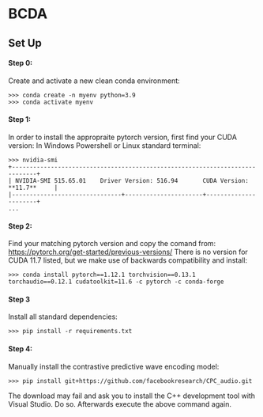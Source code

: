 # BCDA

## Set Up

#### Step 0:
Create and activate a new clean conda environment:
```
>>> conda create -n myenv python=3.9
>>> conda activate myenv
```

#### Step 1:
In order to install the appropraite pytorch version, first find your CUDA version:
In Windows Powershell or Linux standard terminal:
```
>>> nvidia-smi
+-----------------------------------------------------------------------------+
| NVIDIA-SMI 515.65.01    Driver Version: 516.94       CUDA Version: **11.7**     |
|-------------------------------+----------------------+----------------------+
...
```

#### Step 2:
Find your matching pytorch version and copy the comand from:
https://pytorch.org/get-started/previous-versions/
There is no version for CUDA 11.7 listed, but we make use of backwards compatibility and install:
```
>>> conda install pytorch==1.12.1 torchvision==0.13.1 torchaudio==0.12.1 cudatoolkit=11.6 -c pytorch -c conda-forge
```

#### Step 3
Install all standard dependencies:
```
>>> pip install -r requirements.txt
```

#### Step 4:
Manually install the contrastive predictive wave encoding model:
```
>>> pip install git+https://github.com/facebookresearch/CPC_audio.git
```
The download may fail and ask you to install the C++ development tool with Visual Studio. Do so. Afterwards execute the above command again.
